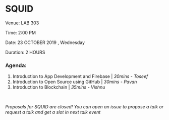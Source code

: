# SQUID

Venue: LAB 303

Time: 2:00 PM

Date: 23 OCTOBER 2019 , Wednesday

Duration: 2 HOURS
### Agenda:

1. Introduction to App Development and Firebase | _30mins - Toseef_
2. Introduction to Open Source using GitHub | _30mins - Pavan_
3. Introduction to Blockchain | _35mins - Vishnu_

<br>
 

_Proposals for SQUID are closed! You can open an issue to propose a talk or request a talk and get a slot in next talk event_


